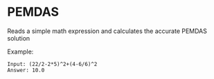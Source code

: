 # PEMDAS
Reads a simple math expression and calculates the accurate PEMDAS solution

Example: 
```
Input: (22/2-2*5)^2+(4-6/6)^2
Answer: 10.0
```
